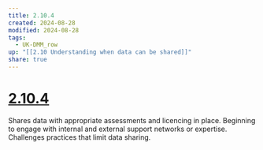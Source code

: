 ```yaml
---
title: 2.10.4
created: 2024-08-28
modified: 2024-08-28
tags:
  - UK-DMM_row
up: "[[2.10 Understanding when data can be shared]]"
share: true
---
```

# [2.10.4](2.10.4.md)

Shares data with appropriate assessments and licencing in place. Beginning to engage with internal and external support networks or expertise. Challenges practices that limit data sharing.
